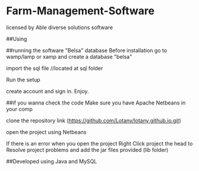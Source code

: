 # Farm-Management-Software

licensed by Able
diverse solutions software

##Using

##running the software
  "Belsa" database
Before installation go to wamp/lamp or xamp and create a database "belsa"

import the sql file //located at sql folder

Run the setup

create account and sign in.
Enjoy.


##if you wanna check the code
Make sure you have Apache Netbeans in your comp

clone the repository link (https://github.com/Lotany/lotany.github.io.git)

open the project using Netbeans

If there is an error when you open the project
Right Click project the head to Resolve project problems  and add the jar files provided (lib folder)


##Developed using
Java and MySQL
